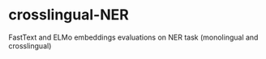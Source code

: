 # crosslingual-NER
FastText and ELMo embeddings evaluations on NER task (monolingual and crosslingual)

